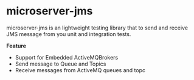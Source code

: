 # microserver-jms

microserver-jms is an lightweight testing library that to send and receive JMS message from you unit and integration tests.  
 
 **Feature**

* Support for Embedded ActiveMQBrokers
* Send message to Queue and Topics
*  Receive messages from ActiveMQ queues and topc
